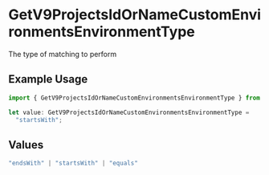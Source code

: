 # GetV9ProjectsIdOrNameCustomEnvironmentsEnvironmentType

The type of matching to perform

## Example Usage

```typescript
import { GetV9ProjectsIdOrNameCustomEnvironmentsEnvironmentType } from "@vercel/sdk/models/getv9projectsidornamecustomenvironmentsop.js";

let value: GetV9ProjectsIdOrNameCustomEnvironmentsEnvironmentType =
  "startsWith";
```

## Values

```typescript
"endsWith" | "startsWith" | "equals"
```
